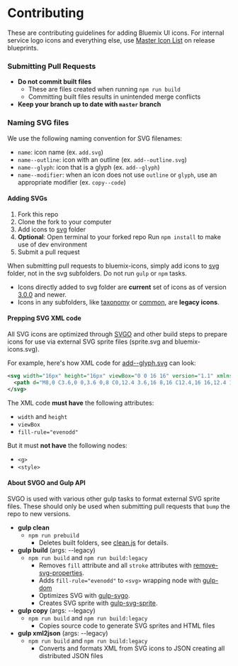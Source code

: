 # Contributing

These are contributing guidelines for adding Bluemix UI icons.
For internal service logo icons and everything else, use [Master Icon List](https://releaseblueprints.ibm.com/display/CLOUDOE/Master+Icon+List) on release blueprints.

### Submitting Pull Requests

* **Do not commit built files**
  * These are files created when running `npm run build`
  * Committing built files results in unintended merge conflicts
* **Keep your branch up to date with `master` branch**

### Naming SVG files

We use the following naming convention for SVG filenames:

* `name`: icon name (ex. `add.svg`)
* `name--outline`: icon with an outline (ex. `add--outline.svg`)
* `name--glyph`: icon that is a glyph (ex. `add--glyph`)
* `name--modifier`: when an icon does not use `outline` or `glyph`, use an appropriate modifier (ex. `copy--code`)

#### Adding SVGs

1. Fork this repo
2. Clone the fork to your computer
3. Add icons to [svg]() folder
4. **Optional**: Open terminal to your forked repo Run `npm install` to make use of dev environment
5. Submit a pull request

When submitting pull requests to bluemix-icons, simply add icons to [svg]() folder, not in the svg subfolders. Do not run `gulp` or `npm` tasks.

* Icons directly added to svg folder are **current** set of icons as of version [3.0.0]() and newer.
* Icons in any subfolders, like [taxonomy]() or [common](), are **legacy icons**.

#### Prepping SVG XML code

All SVG icons are optimized through [SVGO]() and other build steps to prepare icons for use via external SVG sprite files (sprite.svg and bluemix-icons.svg).

For example, here's how XML code for [add--glyph.svg]() can look:

```xml
<svg width="16px" height="16px" viewBox="0 0 16 16" version="1.1" xmlns="http://www.w3.org/2000/svg" xmlns:xlink="http://www.w3.org/1999/xlink">
  <path d="M8,0 C3.6,0 0,3.6 0,8 C0,12.4 3.6,16 8,16 C12.4,16 16,12.4 16,8 C16,3.6 12.4,0 8,0 L8,0 Z M12,9 L9,9 L9,12 L7,12 L7,9 L4,9 L4,7 L7,7 L7,4 L9,4 L9,7 L12,7 L12,9 L12,9 Z" id="Shape" stroke="none" fill="#000000" fill-rule="evenodd"></path>
</svg>
```

The XML code **must have** the following attributes:
* `width` and `height`
* `viewBox`
* `fill-rule="evenodd"`

But it must **not have** the following nodes:
* `<g>`
* `<style>`

#### About SVGO and Gulp API

SVGO is used with various other gulp tasks to format external SVG sprite files.
These should only be used when submitting pull requests that `bump` the repo to new versions.

<!--| gulp | gulp --flags | npm | description|
|-----|-----|-----|-----|
| `gulp clean` | | `npm run prebuild` | Deletes built folders, see [clean.js]() for details. |
| `gulp build` | `--legacy` | `npm run build` and `npm run build:legacy` | Removes `fill` attribute and all `stroke` attributes with [remove-svg-properties](). Then adds `fill-rule="evenodd"` to `<svg>` wrapping node with [gulp-dom](). Then optimizes SVG with [gulp-svgo](). Finally, creates SVG sprite with [gulp-svg-sprite](). |
| `gulp copy` | `--legacy` | `npm run build` and `npm run build:legacy` | Copies source code to generate SVG sprites and HTML files |
| `gulp xml2json` |`--legacy` | `npm run build` and `npm run build:legacy` | Converts and formats XML from SVG icons to JSON creating all distributed JSON files |-->

* **gulp clean**
  - `npm run prebuild`
    - Deletes built folders, see [clean.js]() for details.
* **gulp build** (args: --legacy)
  - `npm run build` and `npm run build:legacy`
    - Removes `fill` attribute and all `stroke` attributes with [remove-svg-properties](). 
    - Adds `fill-rule="evenodd"` to `<svg>` wrapping node with [gulp-dom]()
    - Optimizes SVG with [gulp-svgo](). 
    - Creates SVG sprite with [gulp-svg-sprite]().
* **gulp copy** (args: --legacy)
  - `npm run build` and `npm run build:legacy`
    - Copies source code to generate SVG sprites and HTML files
* **gulp xml2json** (args: --legacy)
  - `npm run build` and `npm run build:legacy`
    - Converts and formats XML from SVG icons to JSON creating all distributed JSON files